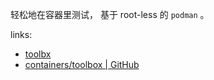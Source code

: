 
[repo]: https://github.com/containers/toolbox.git
[site]: https://containertoolbx.org

轻松地在容器里测试，
基于 root-less 的 `podman` 。

links: 

- [toolbx][site]
- [containers/toolbox | GitHub][repo]
